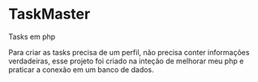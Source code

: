 # TaskMaster
Tasks em php

Para criar as tasks precisa de um perfil, não precisa conter informações verdadeiras, esse projeto foi criado na inteção de melhorar meu php e praticar a conexão em um banco de dados.
